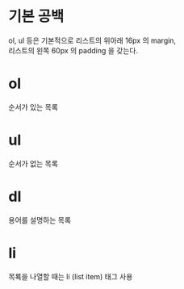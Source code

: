 # 기본 공백

ol, ul 등은 기본적으로
리스트의 위아래 16px 의 margin,  
리스트의 왼쪽 60px 의 padding 을 갖는다.

# ol

순서가 있는 목록

# ul

순서가 없는 목록

# dl

용어를 설명하는 목록

# li

목룍을 나열할 때는 li (list item) 태그 사용
